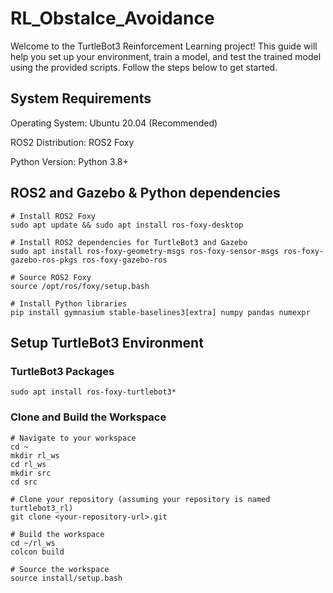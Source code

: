 # RL_Obstalce_Avoidance
Welcome to the TurtleBot3 Reinforcement Learning project! This guide will help you set up your environment, train a model, and test the trained model using the provided scripts. Follow the steps below to get started.

## System Requirements
Operating System: Ubuntu 20.04 (Recommended)

ROS2 Distribution: ROS2 Foxy

Python Version: Python 3.8+

## ROS2 and Gazebo & Python dependencies
```
# Install ROS2 Foxy
sudo apt update && sudo apt install ros-foxy-desktop

# Install ROS2 dependencies for TurtleBot3 and Gazebo
sudo apt install ros-foxy-geometry-msgs ros-foxy-sensor-msgs ros-foxy-gazebo-ros-pkgs ros-foxy-gazebo-ros

# Source ROS2 Foxy
source /opt/ros/foxy/setup.bash

# Install Python libraries
pip install gymnasium stable-baselines3[extra] numpy pandas numexpr
```
## Setup TurtleBot3 Environment
### TurtleBot3 Packages
```
sudo apt install ros-foxy-turtlebot3*
```
### Clone and Build the Workspace
```
# Navigate to your workspace
cd ~
mkdir rl_ws
cd rl_ws
mkdir src
cd src

# Clone your repository (assuming your repository is named turtlebot3_rl)
git clone <your-repository-url>.git

# Build the workspace
cd ~/rl_ws
colcon build

# Source the workspace
source install/setup.bash
```
## 
